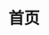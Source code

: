 ---
home: true
title: 首页
heroImage: /images/logo.png
heroText:   Arthas
tagline:   Java应用诊断利器
sidebar:   false
actions:
  - text: 立即开始
    link: /doc/quick-start.html
    type: primary
  - text: 查看github
    link: https://github.com/alibaba/arthas
    type: secondary
features:
  - title: Dashboard
    details: 实时查看系统的运行状况。
  - title: 查看入参/返回值/异常
    details: 查看函数调用的参数，返回值和异常。
  - title: 在线热更新
    details: jad/sc/redefine 一条龙热更新代码。
  - title: 类冲突
    details: 秒解类冲突问题，定位类加载路径。
  - title: 性能热点
    details: 快速定位应用的热点，生成火焰图。
  - title: WebConsole
    details: 在线诊断，点开网页诊断线上应用。
footer: Apache-2.0 license | Copyright 2018-present, Alibaba Middleware Group, and contributors
---